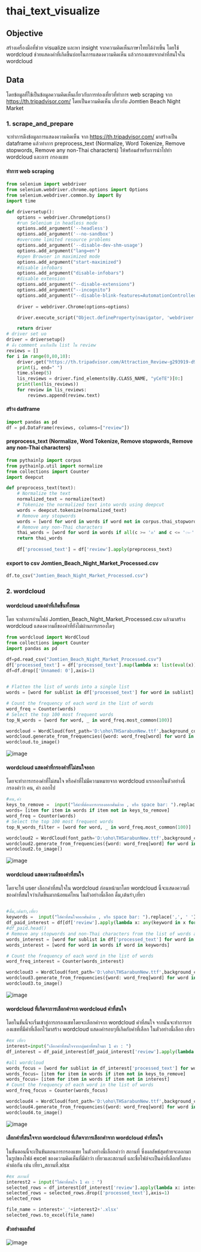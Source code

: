 # thai_text_visualize
## Objective
สร้างเครื่องมือที่ช่วย visualize และหา insight จากความคิดเห็นภาษาไทยได้ง่ายขึ้น โดยใช้ wordcloud ช่วยแสดงคำที่เกิดขึ้นบ่อยในการแสดงความคิดเห็น แล้วกรองแชทจากคำที่สนใจใน wordcloud
## Data
โดยข้อมูลที่ใช้เป็นข้อมูลความคิดเห็นเกี่ยวกับการท่องเที่ยวที่ทำการ web scraping จาก https://th.tripadvisor.com/ โดยเป็นความคิดเห็น เกี่ยวกับ Jomtien Beach Night Market
### 1. scrape_and_prepare 
จะทำการดึงข้อมูลการแสดงความคิดเห็น จาก https://th.tripadvisor.com/ มาสร้างเป็น dataframe แล้วทำการ preprocess_text (Normalize, Word Tokenize, Remove stopwords,  Remove any non-Thai characters) ให้พร้อมสำหรับการนำไปทำ wordcloud และการ กรองแชท

#### ทำการ web scraping
```python
from selenium import webdriver
from selenium.webdriver.chrome.options import Options
from selenium.webdriver.common.by import By
import time

def driversetup():
    options = webdriver.ChromeOptions()
    #run Selenium in headless mode
    options.add_argument('--headless')
    options.add_argument('--no-sandbox')
    #overcome limited resource problems
    options.add_argument('--disable-dev-shm-usage')
    options.add_argument("lang=en")
    #open Browser in maximized mode
    options.add_argument("start-maximized")
    #disable infobars
    options.add_argument("disable-infobars")
    #disable extension
    options.add_argument("--disable-extensions")
    options.add_argument("--incognito")
    options.add_argument("--disable-blink-features=AutomationControlled")
    
    driver = webdriver.Chrome(options=options)

    driver.execute_script("Object.defineProperty(navigator, 'webdriver', {get: () => undefined});")

    return driver
# driver set uo
driver = driversetup()
# ดึง comment มาเก็บเป็น list ใน review
reviews = []
for i in range(0,80,10):
    driver.get("https://th.tripadvisor.com/Attraction_Review-g293919-d9650315-Reviews-or"+str(i)+"-Jomtien_Beach_Night_Market-Pattaya_Chonburi_Province.html")
    print(i, end=" ")
    time.sleep(5)
    lis_reviews = driver.find_elements(By.CLASS_NAME, "yCeTE")[0:]
    print(len(lis_reviews))
    for review in lis_reviews:
        reviews.append(review.text)
```

#### สร้าง datframe
```python
import pandas as pd
df = pd.DataFrame(reviews, columns=["review"])
```

#### preprocess_text (Normalize, Word Tokenize, Remove stopwords,  Remove any non-Thai characters)
```python
from pythainlp import corpus
from pythainlp.util import normalize
from collections import Counter
import deepcut

def preprocess_text(text):
    # Normalize the text
    normalized_text = normalize(text)
    # Tokenize the normalized text into words using deepcut
    words = deepcut.tokenize(normalized_text)
    # Remove any stopwords
    words = [word for word in words if word not in corpus.thai_stopwords()]
    # Remove any non-Thai characters
    thai_words = [word for word in words if all(c >= 'ก' and c <= '๛' for c in word)]
    return thai_words
    
    df['processed_text'] = df['review'].apply(preprocess_text)
```

#### export to csv Jomtien_Beach_Night_Market_Processed.csv
```python
df.to_csv("Jomtien_Beach_Night_Market_Processed.csv")
```
### 2. wordcloud
#### wordcloud แสดงคำที่เกิดขึ้นทั้งหมด
โดย จะทำการอ่านไฟล์ Jomtien_Beach_Night_Market_Processed.csv แล้วมาสร้าง wordcloud แสดงความถี่ของคำที่ยังไม่ผ่านการกรองใดๆ
```python
from wordcloud import WordCloud
from collections import Counter
import pandas as pd

df=pd.read_csv("Jomtien_Beach_Night_Market_Processed.csv")
df['processed_text'] = df['processed_text'].map(lambda x: list(eval(x)))
df=df.drop(['Unnamed: 0'],axis=1)
    

# Flatten the list of words into a single list
words = [word for sublist in df['processed_text'] for word in sublist]

# Count the frequency of each word in the list of words
word_freq = Counter(words)
# Select the top 100 most frequent words
top_N_words = [word for word, _ in word_freq.most_common(100)]

wordcloud = WordCloud(font_path='D:\oho\THSarabunNew.ttf',background_color="white",prefer_horizontal=True, max_words=100, contour_width=3, contour_color='steelblue', width=2400, height=1000)
wordcloud.generate_from_frequencies({word: word_freq[word] for word in top_N_words})
wordcloud.to_image()
```
![image](https://user-images.githubusercontent.com/97491541/235827404-9949ffab-45b6-4fa6-8542-2133d892d75b.png)
#### wordcloud แสดงคำที่กรองคำที่ไม่สนใจออก
โดยจะทำการกรองคำที่ไม่สนใจ หรือคำที่ไม่มีความหมายจาก wordcloud แรกออกในตัวอย่างนี้กรองคำว่า คน, ค่า ออกไป
```python
#คน,ค่า
keys_to_remove =  input("ใส่คำที่ต้องการกรองออกคั่นด้วย , หรือ space bar: ").replace(',', ' ').split()
words= [item for item in words if item not in keys_to_remove]
word_freq = Counter(words)
# Select the top 100 most frequent words
top_N_words_filter = [word for word, _ in word_freq.most_common(100)]

wordcloud2 = WordCloud(font_path='D:\oho\THSarabunNew.ttf',background_color="white",prefer_horizontal=True, max_words=100, contour_width=3, contour_color='steelblue', width=2400, height=1000)
wordcloud2.generate_from_frequencies({word: word_freq[word] for word in top_N_words_filter})
wordcloud2.to_image()
```
![image](https://user-images.githubusercontent.com/97491541/235827924-224470e3-289d-41e7-9131-1ae28ed30612.png)

#### wordcloud แสดงความถี่ของคำที่สนใจ
โดยจะให้ user เลือกคำที่สนใจใน wordcloud ก่อนหน้ามาโดย wordcloud นี้จะแสดงความถี่ของคำที่สนใจว่าเกิดขึ้นมากน้อยแค่ไหน ในตัวอย่างนี้เลือก ดื่ม,เต้นรำ,เที่ยว
```python

#ดื่ม,เต้นรำ,เที่ยว
keywords =  input("ใส่คำที่สนใจออกคั่นด้วย , หรือ space bar: ").replace(',', ' ').split()
df_paid_interest = df[df['review'].apply(lambda x: any(keyword in x for keyword in keywords))]
#df_paid.head()
# Remove any stopwords and non-Thai characters from the list of words and select only the words that are in the list of keywords
words_interest = [word for sublist in df['processed_text'] for word in sublist]
words_interest = [word for word in words if word in keywords]

# Count the frequency of each word in the list of words
word_freq_interest = Counter(words_interest)

wordcloud3 = WordCloud(font_path='D:\oho\THSarabunNew.ttf',background_color="white",prefer_horizontal=True, max_words=100, contour_width=3, contour_color='steelblue', width=2400, height=1000)
wordcloud3.generate_from_frequencies({word: word_freq[word] for word in word_freq_interest})
wordcloud3.to_image()
```
![image](https://user-images.githubusercontent.com/97491541/235828311-eb8d849f-9d4d-4168-a4a9-39aadb926da4.png)
#### wordcloud ที่เกิดจาการเลือกคำจาก wordcloud คำที่สนใจ
โดยในขั้นนี้จะเริ่มเข้าสู่การกรองแชทโดยจะเลือกคำจาก wordcloud คำที่สนใจ จากนั้นจะทำการกรองแชทที่มีคำที่เลือกไว้มาสร้าง wordcloud แสดงคำรอบๆที่เกิดกับคำที่เลือก ในตัวอย่างนี้เลือก เที่ยว

```python
#ex เที่ยว
interest=input("เลือกคำที่สนใจจากกลุ่มคำที่สนใจมา 1 คำ : ")
df_interest = df_paid_interest[df_paid_interest['review'].apply(lambda x: interest in x)]

#all wordcloud 
words_focus = [word for sublist in df_interest['processed_text'] for word in sublist]
words_focus= [item for item in words if item not in keys_to_remove]
words_focus= [item for item in words if item not in interest]
# Count the frequency of each word in the list of words
word_freq_focus = Counter(words_focus)

wordcloud4 = WordCloud(font_path='D:\oho\THSarabunNew.ttf',background_color="white",prefer_horizontal=True, max_words=100, contour_width=3, contour_color='steelblue', width=2400, height=1000)
wordcloud4.generate_from_frequencies({word: word_freq[word] for word in word_freq_focus})
wordcloud4.to_image()
```
![image](https://user-images.githubusercontent.com/97491541/235828946-147d80e0-21ac-4e50-821e-e65d10ad6caa.png)
#### เลือกคำที่สนใจจาก wordcloud ที่เกิดจาการเลือกคำจาก wordcloud คำที่สนใจ 
ในขั้นตอนนี้จะเป็นขันตอนการกรองแชท ในตัวอย่างนี้เลือกคำว่า สถานที่ ซึ่งผลลัพธ์สุดท้ายจะออกมาในรูปของไฟล์ excel ของความคิดเห็นที่มีคำว่า เที่ยวและสถานที่ และชื่อไฟล์จะเป็นคำที่เลือกทั้งสองคำต่อกัน เช่น เที่ยว_สถานที่.xlsx
```python
#ex สถานที่
interest2 = input("ใส่คำที่สนใจ 1 คำ : ")
selected_rows = df_interest[df_interest['review'].apply(lambda x: interest2 in x)]
selected_rows = selected_rows.drop(['processed_text'],axis=1)
selected_rows

file_name = interest+'_'+interest2+'.xlsx'
selected_rows.to_excel(file_name)
```
#### ตัวอย่างผลลัพธ์
![image](https://user-images.githubusercontent.com/97491541/235829579-2411fe02-ac37-4989-8784-76ca8ab3ee67.png)

